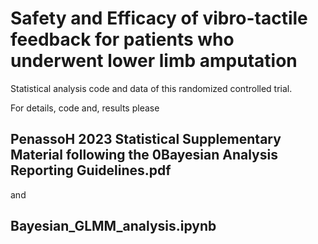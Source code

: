 # Safety and Efficacy of vibro-tactile feedback for patients who underwent lower limb amputation
Statistical analysis code and data of this randomized controlled trial.

For details, code and, results please 

## PenassoH 2023 Statistical Supplementary Material following the 0Bayesian Analysis Reporting Guidelines.pdf

and

## Bayesian_GLMM_analysis.ipynb
